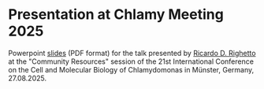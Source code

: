 # Presentation at Chlamy Meeting 2025   

Powerpoint [slides](20250825_Muenster_ChlamyDataset.pdf) (PDF format) for the talk presented by [Ricardo D. Righetto](https://github.com/rdrighetto) at the "Community Resources" session of the 21st International Conference on the Cell and Molecular Biology of Chlamydomonas in Münster, Germany, 27.08.2025.
